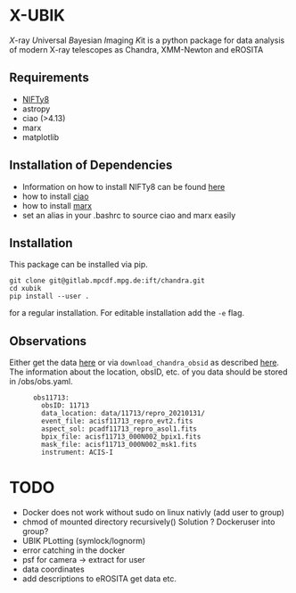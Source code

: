 # X-UBIK

*X*-ray *U*niversal *B*ayesian *I*maging *K*it is a python package for data analysis of modern X-ray telescopes as Chandra, XMM-Newton and eROSITA

## Requirements
- [NIFTy8](https://gitlab.mpcdf.mpg.de/ift/nifty) 
- astropy
- ciao (>4.13)
- marx
- matplotlib


## Installation of Dependencies
- Information on how to install NIFTy8 can be found [here](https://gitlab.mpcdf.mpg.de/ift/nifty)
- how to install [ciao](https://cxc.cfa.harvard.edu/ciao4.14/download/ciao_install.html)
- how to install [marx](https://cxc.cfa.harvard.edu/ciao/ahelp/install_marx.html)
- set an alias in your .bashrc to source ciao and marx easily

## Installation
This package can be installed via pip. 

    git clone git@gitlab.mpcdf.mpg.de:ift/chandra.git
    cd xubik
    pip install --user .

for a regular installation. For editable installation add the `-e` flag. 

## Observations
Either get the data [here](https://cda.harvard.edu/chaser/) or via `download_chandra_obsid` as described [here](https://cxc.cfa.harvard.edu/ciao/threads/archivedownload/). The information about the location, obsID, etc. of you data should be stored in /obs/obs.yaml.


          obs11713:
            obsID: 11713
            data_location: data/11713/repro_20210131/
            event_file: acisf11713_repro_evt2.fits
            aspect_sol: pcadf11713_repro_asol1.fits
            bpix_file: acisf11713_000N002_bpix1.fits
            mask_file: acisf11713_000N002_msk1.fits
            instrument: ACIS-I


# TODO

- Docker does not work without sudo on linux nativly (add user to group)
- chmod of mounted directory recursively() Solution ? Dockeruser into group?
- UBIK PLotting (symlock/lognorm)
- error catching in the docker
- psf for camera -> extract for user
- data coordinates
- add descriptions to eROSITA get data etc.
